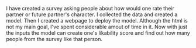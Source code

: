 I have created a survey asking people about how would one rate their partner or future partner's character.
I collected the data and created a model.
Then I created a webpage to deploy the model. Although the html is not my main goal, I've spent considerable amout of time in it. 
Now with just the inputs the model can create one's likability score and find out how many people from the survey like that person.
